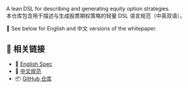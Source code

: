 A lean DSL for describing and generating equity option strategies.  
本仓库包含用于描述与生成股票期权策略的轻量 DSL 语言规范（中英双语）。

📘 See below for English and 中文 versions of the whitepaper.

## 🔗 相关链接


- 📘 [English Spec](opl-lang-spec-en-v1.0.0-rc6.md)
- 📙 [中文规范](opl-lang-spec-zh-v1.0.0-rc6.md)
- 📦 [GitHub 仓库](https://github.com/whispersofzephyr/opl-lang)
